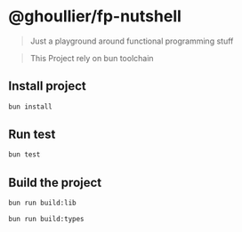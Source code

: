 # @ghoullier/fp-nutshell

> Just a playground around functional programming stuff

> This Project rely on bun toolchain

## Install project

```sh
bun install
```

## Run test

```sh
bun test
```

## Build the project

```sh
bun run build:lib
```

```sh
bun run build:types
```
